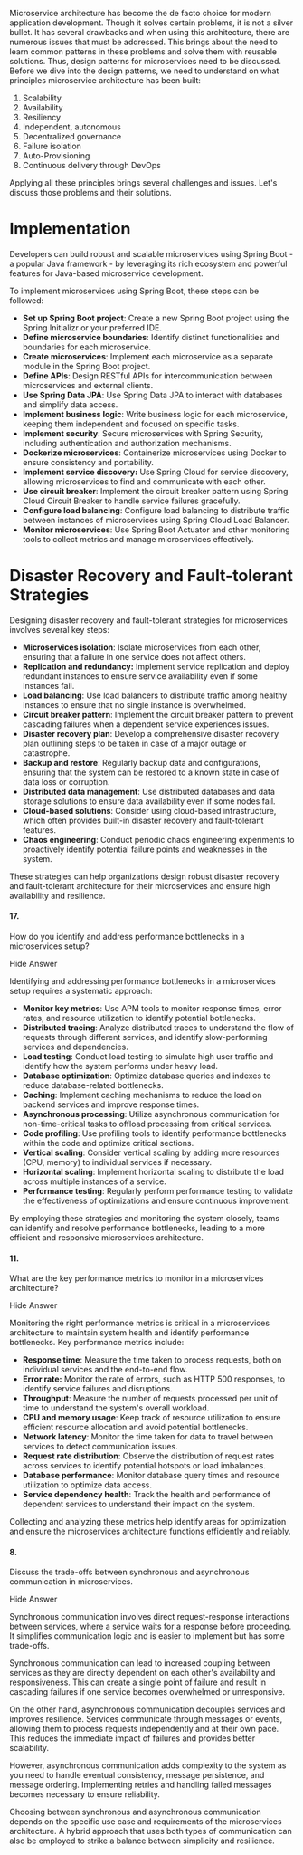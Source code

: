 Microservice architecture has become the de facto choice for modern application development. Though it solves certain problems, it is not a silver bullet. It has several drawbacks and when using this architecture, there are numerous issues that must be addressed. This brings about the need to learn common patterns in these problems and solve them with reusable solutions. Thus, design patterns for microservices need to be discussed. Before we dive into the design patterns, we need to understand on what principles microservice architecture has been built:

1. Scalability
2. Availability
3. Resiliency
4. Independent, autonomous
5. Decentralized governance
6. Failure isolation
7. Auto-Provisioning
8. Continuous delivery through DevOps

Applying all these principles brings several challenges and issues. Let's discuss those problems and their solutions.


# Implementation

Developers can build robust and scalable microservices using Spring Boot - a popular Java framework - by leveraging its rich ecosystem and powerful features for Java-based microservice development.

To implement microservices using Spring Boot, these steps can be followed:

- **Set up Spring Boot project**: Create a new Spring Boot project using the Spring Initializr or your preferred IDE.
- **Define microservice boundaries**: Identify distinct functionalities and boundaries for each microservice.
- **Create microservices**: Implement each microservice as a separate module in the Spring Boot project.
- **Define APIs**: Design RESTful APIs for intercommunication between microservices and external clients.
- **Use Spring Data JPA**: Use Spring Data JPA to interact with databases and simplify data access.
- **Implement business logic**: Write business logic for each microservice, keeping them independent and focused on specific tasks.
- **Implement security**: Secure microservices with Spring Security, including authentication and authorization mechanisms.
- **Dockerize microservices**: Containerize microservices using Docker to ensure consistency and portability.
- **Implement service discovery:** Use Spring Cloud for service discovery, allowing microservices to find and communicate with each other.
- **Use circuit breaker**: Implement the circuit breaker pattern using Spring Cloud Circuit Breaker to handle service failures gracefully.
- **Configure load balancing**: Configure load balancing to distribute traffic between instances of microservices using Spring Cloud Load Balancer.
- **Monitor microservices**: Use Spring Boot Actuator and other monitoring tools to collect metrics and manage microservices effectively.

# Disaster Recovery and Fault-tolerant Strategies


Designing disaster recovery and fault-tolerant strategies for microservices involves several key steps:

- **Microservices isolation**: Isolate microservices from each other, ensuring that a failure in one service does not affect others.
- **Replication and redundancy:** Implement service replication and deploy redundant instances to ensure service availability even if some instances fail.
- **Load balancing**: Use load balancers to distribute traffic among healthy instances to ensure that no single instance is overwhelmed.
- **Circuit breaker pattern**: Implement the circuit breaker pattern to prevent cascading failures when a dependent service experiences issues.
- **Disaster recovery plan**: Develop a comprehensive disaster recovery plan outlining steps to be taken in case of a major outage or catastrophe.
- **Backup and restore**: Regularly backup data and configurations, ensuring that the system can be restored to a known state in case of data loss or corruption.
- **Distributed data management**: Use distributed databases and data storage solutions to ensure data availability even if some nodes fail.
- **Cloud-based solutions**: Consider using cloud-based infrastructure, which often provides built-in disaster recovery and fault-tolerant features.
- **Chaos engineering**: Conduct periodic chaos engineering experiments to proactively identify potential failure points and weaknesses in the system.

These strategies can help organizations design robust disaster recovery and fault-tolerant architecture for their microservices and ensure high availability and resilience.



#### 17.

How do you identify and address performance bottlenecks in a microservices setup?

Hide Answer

Identifying and addressing performance bottlenecks in a microservices setup requires a systematic approach:

- **Monitor key metrics**: Use APM tools to monitor response times, error rates, and resource utilization to identify potential bottlenecks.
- **Distributed tracing**: Analyze distributed traces to understand the flow of requests through different services, and identify slow-performing services and dependencies.
- **Load testing**: Conduct load testing to simulate high user traffic and identify how the system performs under heavy load.
- **Database optimization**: Optimize database queries and indexes to reduce database-related bottlenecks.
- **Caching**: Implement caching mechanisms to reduce the load on backend services and improve response times.
- **Asynchronous processing**: Utilize asynchronous communication for non-time-critical tasks to offload processing from critical services.
- **Code profiling**: Use profiling tools to identify performance bottlenecks within the code and optimize critical sections.
- **Vertical scaling**: Consider vertical scaling by adding more resources (CPU, memory) to individual services if necessary.
- **Horizontal scaling**: Implement horizontal scaling to distribute the load across multiple instances of a service.
- **Performance testing**: Regularly perform performance testing to validate the effectiveness of optimizations and ensure continuous improvement.

By employing these strategies and monitoring the system closely, teams can identify and resolve performance bottlenecks, leading to a more efficient and responsive microservices architecture.



#### 11.

What are the key performance metrics to monitor in a microservices architecture?

Hide Answer

Monitoring the right performance metrics is critical in a microservices architecture to maintain system health and identify performance bottlenecks. Key performance metrics include:

- **Response time**: Measure the time taken to process requests, both on individual services and the end-to-end flow.
- **Error rate:** Monitor the rate of errors, such as HTTP 500 responses, to identify service failures and disruptions.
- **Throughput**: Measure the number of requests processed per unit of time to understand the system's overall workload.
- **CPU and memory usage**: Keep track of resource utilization to ensure efficient resource allocation and avoid potential bottlenecks.
- **Network latency**: Monitor the time taken for data to travel between services to detect communication issues.
- **Request rate distribution**: Observe the distribution of request rates across services to identify potential hotspots or load imbalances.
- **Database performance**: Monitor database query times and resource utilization to optimize data access.
- **Service dependency health**: Track the health and performance of dependent services to understand their impact on the system.

Collecting and analyzing these metrics help identify areas for optimization and ensure the microservices architecture functions efficiently and reliably.



#### 8.

Discuss the trade-offs between synchronous and asynchronous communication in microservices.

Hide Answer

Synchronous communication involves direct request-response interactions between services, where a service waits for a response before proceeding. It simplifies communication logic and is easier to implement but has some trade-offs.

Synchronous communication can lead to increased coupling between services as they are directly dependent on each other's availability and responsiveness. This can create a single point of failure and result in cascading failures if one service becomes overwhelmed or unresponsive.

On the other hand, asynchronous communication decouples services and improves resilience. Services communicate through messages or events, allowing them to process requests independently and at their own pace. This reduces the immediate impact of failures and provides better scalability.

However, asynchronous communication adds complexity to the system as you need to handle eventual consistency, message persistence, and message ordering. Implementing retries and handling failed messages becomes necessary to ensure reliability.

Choosing between synchronous and asynchronous communication depends on the specific use case and requirements of the microservices architecture. A hybrid approach that uses both types of communication can also be employed to strike a balance between simplicity and resilience.


